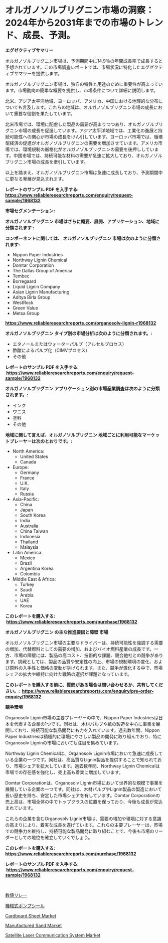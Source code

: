 <p><h1>オルガノソルブリグニン市場の洞察：2024年から2031年までの市場のトレンド、成長、予測。</h1></p><p><strong>エグゼクティブサマリー</strong></p>
<p><p>オルガノゾルブリグニン市場は、予測期間中に14.9％の年間成長率で成長すると予想されています。この市場調査レポートでは、市場状況に特化したエグゼクティブサマリーを提供します。</p><p>オルガノゾルブリグニン市場は、独自の特性と用途のために重要性が高まっています。市場動向の簡単な概要を提供し、市場条件について詳細に説明します。</p><p>北米、アジア太平洋地域、ヨーロッパ、アメリカ、中国における地理的な分布についても言及します。これらの地域は、オルガノゾルブリグニン市場の成長において重要な役割を果たしています。</p><p>北米市場では、環境に配慮した製品の需要が高まりつつあり、オルガノゾルブリグニン市場の成長を促進しています。アジア太平洋地域では、工業化の進展と持続可能性への関心が市場の成長をけん引しています。ヨーロッパ市場では、循環型経済の促進がオルガノゾルブリグニンの需要を増加させています。アメリカ市場では、環境規制の厳格化がオルガノゾルブリグニンの需要を後押ししています。中国市場では、持続可能な材料の需要が急速に拡大しており、オルガノゾルブリグニン市場の成長を牽引しています。</p><p>以上を踏まえ、オルガノゾルブリグニン市場は急速に成長しており、予測期間中に更なる発展が見込まれます。</p></p>
<p><strong>レポートのサンプル PDF を入手する: <a href="https://www.reliableresearchreports.com/enquiry/request-sample/1968132">https://www.reliableresearchreports.com/enquiry/request-sample/1968132</a></strong></p>
<p><strong>市場セグメンテーション:</strong></p>
<p><strong> オルガノソルブリグニン 市場はさらに概要、展開、アプリケーション、地域に分類されます :</strong></p>
<p><strong>コンポーネントに関しては、 オルガノソルブリグニン 市場は次のように分類されます: &nbsp;</strong></p>
<p><ul><li>Nippon Paper Industries</li><li>Northway Lignin Chemical</li><li>Domtar Corporation</li><li>The Dallas Group of America</li><li>Tembec</li><li>Borregaard</li><li>Liquid Lignin Company</li><li>Asian Lignin Manufacturing</li><li>Aditya Birla Group</li><li>WestRock</li><li>Green Value</li><li>Metsa Group</li></ul></p>
<p><strong><a href="https://www.reliableresearchreports.com/organosolv-lignin-r1968132">https://www.reliableresearchreports.com/organosolv-lignin-r1968132</a></strong></p>
<p><strong> オルガノソルブリグニン タイプ別の市場分析は次のように分類されます。:</strong></p>
<p><ul><li>エタノールまたはウォーターパルプ（アルセルプロセス）</li><li>酢酸によるパルプ化（CIMVプロセス）</li><li>その他</li></ul></p>
<p><strong>レポートのサンプル PDF を入手する: &nbsp;<a href="https://www.reliableresearchreports.com/enquiry/request-sample/1968132">https://www.reliableresearchreports.com/enquiry/request-sample/1968132</a></strong></p>
<p><strong> オルガノソルブリグニン アプリケーション別の市場産業調査は次のように分類されます。:</strong></p>
<p><ul><li>インク</li><li>ワニス</li><li>塗料</li><li>その他</li></ul></p>
<p><strong>地域に関して言えば、オルガノソルブリグニン 地域ごとに利用可能なマーケットプレーヤーは次のとおりです。:</strong></p>
<p><ul>
    <li>
        North America:
        <ul>
            <li>United States</li>
            <li>Canada</li>
        </ul>
    </li>
    <li>
        Europe:
        <ul>
            <li>Germany</li>
            <li>France</li>
            <li>U.K.</li>
            <li>Italy</li>
            <li>Russia</li>
        </ul>
    </li>
    <li>
        Asia-Pacific:
        <ul>
            <li>China</li>
            <li>Japan</li>
            <li>South Korea</li>
            <li>India</li>
            <li>Australia</li>
            <li>China Taiwan</li>
            <li>Indonesia</li>
            <li>Thailand</li>
            <li>Malaysia</li>
        </ul>
    </li>
    <li>
        Latin America:
        <ul>
            <li>Mexico</li>
            <li>Brazil</li>
            <li>Argentina Korea</li>
            <li>Colombia</li>
        </ul>
    </li>
    <li>
        Middle East & Africa:
        <ul>
            <li>Turkey</li>
            <li>Saudi</li>
            <li>Arabia</li>
            <li>UAE</li>
            <li>Korea</li>
        </ul>
    </li>
    </ul></p>
<p><strong>このレポートを購入する: &nbsp;<a href="https://www.reliableresearchreports.com/purchase/1968132">https://www.reliableresearchreports.com/purchase/1968132</a></strong></p>
<p><strong>オルガノソルブリグニン の主な推進要因と障壁 市場</strong></p>
<p><p>オルガノソルブリグニン市場の主要なドライバーは、持続可能性を強調する需要の増加、代替燃料としての需要の増加、およびバイオ燃料産業の成長です。一方、市場の障壁には、製品の高コスト、技術的な課題、競合他社との競争があります。挑戦としては、製品の品質や安定性の向上、市場の規制環境の変化、および原料の入手性と価格の変動が挙げられます。また、競争が激化する中で、市場シェアの拡大や維持に向けた戦略の選択が課題となっています。</p></p>
<p><strong>このレポートを購入する前に、質問がある場合は問い合わせるか、共有してください。:&nbsp; <a href="https://www.reliableresearchreports.com/enquiry/pre-order-enquiry/1968132">https://www.reliableresearchreports.com/enquiry/pre-order-enquiry/1968132</a></strong></p>
<p><strong>競争環境</strong></p>
<p><p>Organosolv Lignin市場の主要プレーヤーの中で、Nippon Paper Industriesは日本を代表する企業の1つです。同社は、木材パルプや紙の製造を中心に事業を展開しており、持続可能な製品開発にも力を入れています。過去数年間、Nippon Paper Industriesは積極的に環境にやさしい製品の開発に取り組んでおり、特にOrganosolv Ligninの市場においても注目を集めています。</p><p>Northway Lignin Chemicalは、Organosolv Lignin市場において急速に成長している企業の一つです。同社は、高品質なLignin製品を提供することで知られており、市場シェアを拡大しています。過去数年間、Northway Lignin Chemicalは市場での存在感を強化し、売上高も着実に増加しています。</p><p>Domtar Corporationは、Organosolv Lignin市場において世界的な規模で事業を展開している企業の一つです。同社は、木材パルプやLignin製品の製造において長い歴史を持ち、安定した市場シェアを有しています。Domtar Corporationの売上高は、市場全体の中でトップクラスの位置を保っており、今後も成長が見込まれています。</p><p>これらの企業を含むOrganosolv Lignin市場は、需要の増加や環境に対する意識の高まりにより、着実な成長を遂げています。これらの主要プレーヤーは、市場での競争力を維持し、持続可能な製品開発に取り組むことで、今後も市場のリーダーとしての地位を確立していくでしょう。</p></p>
<p><strong>このレポートを購入する: &nbsp; <a href="https://www.reliableresearchreports.com/purchase/1968132">https://www.reliableresearchreports.com/purchase/1968132</a></strong></p>
<p><strong>レポートのサンプル PDF を入手する: &nbsp;<a href="https://www.reliableresearchreports.com/enquiry/request-sample/1968132">https://www.reliableresearchreports.com/enquiry/request-sample/1968132</a></strong><strong></strong></p>
<p>&nbsp;</p>
<p><p><a href="https://github.com/NashBeahan2023/Market-Research-Report-List-1/blob/main/479227020470.md">数値リレー</a></p><p><a href="https://github.com/joaejkdzgyljvo6/Market-Research-Report-List-1/blob/main/619530820469.md">機械式ポンプシール</a></p><p><a href="https://issuu.com/reportprime-2/docs/cardboard-sheet-market-size-2030.pptx">Cardboard Sheet Market</a></p><p><a href="https://issuu.com/reportprime-2/docs/manufactured-sand-market-size-2030.pptx">Manufactured Sand Market</a></p><p><a href="https://github.com/lylyparadise/Market-Research-Report-List-2/blob/main/satellite-laser-communication-system-market.md">Satellite Laser Communication System Market</a></p></p>